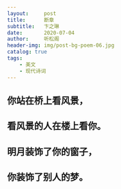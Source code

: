 ```yaml
---
layout:     post
title:      断章
subtitle:   卞之琳
date:       2020-07-04
author:     听松阁
header-img: img/post-bg-poem-06.jpg
catalog: true
tags:
    - 美文
    - 现代诗词
---
```


## 你站在桥上看风景，

## 看风景的人在楼上看你。

## 明月装饰了你的窗子，

## 你装饰了别人的梦。
